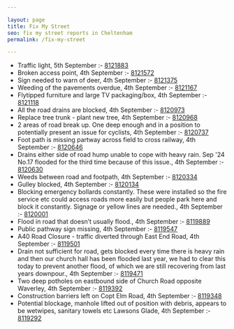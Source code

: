 ```yaml
---

layout: page
title: Fix My Street
seo: fix my street reports in Cheltenham
permalink: /fix-my-street

---
```


<!-- fix_marker starts -->

- Traffic light, 5th September :- [8121883](https://www.fixmystreet.com/report/8121883)
- Broken access point, 4th September :- [8121572](https://www.fixmystreet.com/report/8121572)
- Sign needed to warn of deer, 4th September :- [8121375](https://www.fixmystreet.com/report/8121375)
- Weeding of the pavements overdue, 4th September :- [8121167](https://www.fixmystreet.com/report/8121167)
- Flytipped furniture and large TV packaging/box, 4th September :- [8121118](https://www.fixmystreet.com/report/8121118)
- All the road drains are blocked, 4th September :- [8120973](https://www.fixmystreet.com/report/8120973)
- Replace tree trunk - plant new tree, 4th September :- [8120968](https://www.fixmystreet.com/report/8120968)
- 2 areas of road break up. One deep enough and in a position to potentially present an issue for cyclists, 4th September :- [8120737](https://www.fixmystreet.com/report/8120737)
- Foot path is missing partway across field to cross railway, 4th September :- [8120646](https://www.fixmystreet.com/report/8120646)
- Drains either side of road hump unable to cope with heavy rain. Sep '24 No.17 flooded for the third time because of this issue., 4th September :- [8120630](https://www.fixmystreet.com/report/8120630)
- Weeds between road and footpath, 4th September :- [8120334](https://www.fixmystreet.com/report/8120334)
- Gulley blocked, 4th September :- [8120134](https://www.fixmystreet.com/report/8120134)
- Blocking emergency bollards constantly. These were installed so the fire service etc could access roads more easily but people park here and block it constantly. Signage or yellow lines are needed., 4th September :- [8120001](https://www.fixmystreet.com/report/8120001)
- Flood in road that doesn’t usually flood., 4th September :- [8119889](https://www.fixmystreet.com/report/8119889)
- Public pathway sign missing, 4th September :- [8119547](https://www.fixmystreet.com/report/8119547)
- A40 Road Closure - traffic diverted through East End Road, 4th September :- [8119501](https://www.fixmystreet.com/report/8119501)
- Drain not sufficient for road, gets blocked every time there is heavy rain and then our church hall has been flooded last year, we had to clear this today to prevent another flood, of which we are still recovering from last years downpour., 4th September :- [8119471](https://www.fixmystreet.com/report/8119471)
- Two deep potholes on eastbound side of Church Road opposite Waverley, 4th September :- [8119392](https://www.fixmystreet.com/report/8119392)
- Construction barriers left on Copt Elm Road, 4th September :- [8119348](https://www.fixmystreet.com/report/8119348)
- Potential blockage, manhole lifted out of position with debris, appears to be wetwipes, sanitary towels etc Lawsons Glade, 4th September :- [8119292](https://www.fixmystreet.com/report/8119292)

<!-- fix_marker ends -->